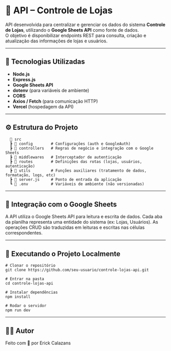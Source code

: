 # 🧾 API – Controle de Lojas

API desenvolvida para centralizar e gerenciar os dados do sistema **Controle de Lojas**, utilizando o **Google Sheets API** como fonte de dados.  
O objetivo é disponibilizar endpoints REST para consulta, criação e atualização das informações de lojas e usuários.

---

## 🚀 Tecnologias Utilizadas

- **Node.js**
- **Express.js**
- **Google Sheets API**
- **dotenv** (para variáveis de ambiente)
- **CORS**
- **Axios / Fetch** (para comunicação HTTP)
- **Vercel** (hospedagem da API)

---

## ⚙️ Estrutura do Projeto
```
  📂 src
  ┣ 📂 config        # Configurações (auth e GoogleAuth)
  ┣ 📂 controllers   # Regras de negócio e integração com o Google Sheets
  ┣ 📂 middlewares   # Interceptador de autenticação
  ┣ 📂 routes        # Definições das rotas (lojas, usuários, autenticação)
  ┣ 📂 utils         # Funções auxiliares (tratamento de dados, formatação, logs, etc)
  ┣ 📄 server.js     # Ponto de entrada da aplicação
  ┗ 📄 .env          # Variáveis de ambiente (não versionadas)
```

---

## 🧩 Integração com o Google Sheets

  A API utiliza o Google Sheets API para leitura e escrita de dados.
  Cada aba da planilha representa uma entidade do sistema (ex: Lojas, Usuários).
  As operações CRUD são traduzidas em leituras e escritas nas células correspondentes.

---

## 🧪 Executando o Projeto Localmente
```
# Clonar o repositório
git clone https://github.com/seu-usuario/controle-lojas-api.git

# Entrar na pasta
cd controle-lojas-api

# Instalar dependências
npm install

# Rodar o servidor
npm run dev
```
---

## 👨‍💻 Autor
Feito com 💙 por Erick Calazans
